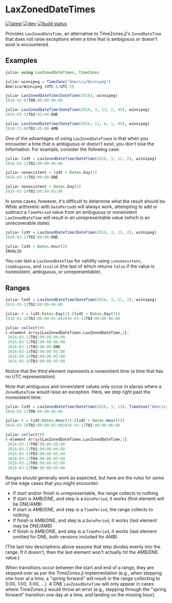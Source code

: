 # LaxZonedDateTimes
[![latest](https://img.shields.io/badge/docs-latest-blue.svg)](https://juliatime.github.io/LaxZonedDateTimes.jl/stable/)
[![dev](https://img.shields.io/badge/docs-dev-blue.svg)](https://juliatime.github.io/LaxZonedDateTimes.jl/stable/)
[![build status](https://github.com/JuliaTime/LaxZonedDateTimes.jl/workflows/CI/badge.svg)](https://github.com/JuliaTime/LaxZonedDateTimes.jl/commits/master)

Provides `LaxZonedDateTime`, an alternative to TimeZones.jl's `ZonedDateTime` that does
not raise exceptions when a time that is ambiguous or doesn't exist is encountered.

## Examples

```julia
julia> using LaxZonedDateTimes, TimeZones

julia> winnipeg = TimeZone("America/Winnipeg")
America/Winnipeg (UTC-6/UTC-5)

julia> LaxZonedDateTime(DateTime(2016), winnipeg)
2016-01-01T00:00:00-06:00

julia> LaxZonedDateTime(DateTime(2016, 3, 13, 2, 45), winnipeg)
2016-03-13T02:45:00-DNE

julia> LaxZonedDateTime(DateTime(2016, 11, 6, 1, 45), winnipeg)
2016-11-06T01:45:00-AMB
```

One of the advantages of using `LaxZonedDateTime`s is that when you encounter a time
that is ambiguous or doesn't exist, you don't lose the information. For example,
consider the following case:

```julia
julia> lzdt = LaxZonedDateTime(DateTime(2016, 3, 12, 2), winnipeg)
2016-03-11T02:00:00-06:00

julia> nonexistent = lzdt + Dates.Day(1)
2016-03-13T02:00:00-DNE

julia> nonexistent + Dates.Day(1)
2016-03-14T02:00:00-05:00
```

In some cases, however, it's difficult to determine what the result should be. While
arithmetic with `DatePeriod`s will always work, attempting to add or subtract a
`TimePeriod` value from an ambiguous or nonexistent `LaxZonedDateTime` will result in an
unrepresentable value (which is an unrecoverable state):

```julia
julia> lzdt = LaxZonedDateTime(DateTime(2016, 3, 13, 2), winnipeg)
2016-03-13T02:00:00-DNE

julia> lzdt + Dates.Hour(2)
INVALID
```

You can test a `LaxZonedDateTime` for validity using `isnonexistent`, `isambiguous`, and
`isvalid` (the last of which returns `false` if the value is nonexistent, ambiguous, or
unrepresentable).

## Ranges

```julia
julia> lzdt = LaxZonedDateTime(DateTime(2016, 3, 11, 2), winnipeg)
2016-03-11T02:00:00-06:00

julia> r = lzdt:Dates.Day(1):(lzdt + Dates.Day(5))
2016-03-16T02:00:00-05:002016-03-11T02:00:00-06:00

julia> collect(r)
6-element Array{LaxZonedDateTimes.LaxZonedDateTime,1}:
 2016-03-11T02:00:00-06:00
 2016-03-12T02:00:00-06:00
 2016-03-13T02:00:00-DNE
 2016-03-14T02:00:00-05:00
 2016-03-15T02:00:00-05:00
 2016-03-16T02:00:00-05:00
```

Notice that the third element represents a nonexistent time (a time that has no UTC
representation).

Note that ambiguous and nonexistent values only occur in places where a `ZonedDateTime`
would raise an exception. Here, we step right past the nonexistent time:

```julia
julia> lzdt = LaxZonedDateTime(DateTime(2016, 3, 13), TimeZone("America/Winnipeg"))
2016-03-13T00:00:00-06:00

julia> r = lzdt:Dates.Hour(1):(lzdt + Dates.Hour(5))
2016-03-16T02:00:00-05:002016-03-11T02:00:00-06:00

julia> collect(r)
6-element Array{LaxZonedDateTimes.LaxZonedDateTime,1}:
 2016-03-13T00:00:00-06:00
 2016-03-13T01:00:00-06:00
 2016-03-13T03:00:00-05:00
 2016-03-13T04:00:00-05:00
 2016-03-13T05:00:00-05:00
 2016-03-13T06:00:00-05:00
```

Ranges should generally work as expected, but here are the rules for some of the edge
cases that you might encounter:

* If start and/or finish is unrepresentable, the range collects to nothing
* If start is AMB/DNE, and step is a `DatePeriod`, it works (first element will be
  DNE/AMB)
* If start is AMB/DNE, and step is a `TimePeriod`, the range collects to nothing
* If finish is AMB/DNE, and step is a `DatePeriod`, it works (last element may be
  DNE/AMB)
* If finish is AMB/DNE, and step is a `TimePeriod`, it works (last element omitted for
  DNE, both versions included for AMB)

(The last two descriptions above assume that step divides evenly into the range. If it
doesn't, then the last element won't actually hit the AMB/DNE value.)

When transitions occur between the start and end of a range, they are skipped over as per
the TimeZones.jl implementation (e.g., when stepping one hour at a time, a "spring
forward" will result in the range collecting to 0:00, 1:00, 3:00, ...). A DNE
`LaxZonedDateTime` will only appear in cases where TimeZones.jl would throw an error
(e.g., stepping through the "spring forward" transition one day at a time, and landing on
the missing hour).
